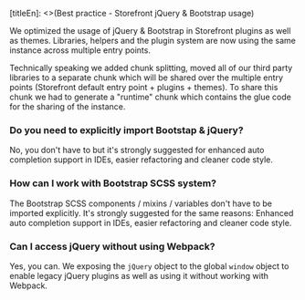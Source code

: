 [titleEn]: <>(Best practice - Storefront jQuery & Bootstrap usage)

We optimized the usage of jQuery & Bootstrap in Storefront plugins as well as themes. Libraries, helpers and the plugin
system are now using the same instance across multiple entry points.

Technically speaking we added chunk splitting, moved all of our third party libraries to a separate chunk which will be
shared over the multiple entry points (Storefront default entry point + plugins + themes). To share this chunk we had
to generate a "runtime" chunk which contains the glue code for the sharing of the instance.

### Do you need to explicitly import Bootstap & jQuery?
No, you don't have to but it's strongly suggested for enhanced auto completion support in IDEs, easier refactoring
and cleaner code style.

### How can I work with Bootstrap SCSS system?
The Bootstrap SCSS components / mixins / variables don't have to be imported explicitly. It's strongly suggested for
the same reasons: Enhanced auto completion support in IDEs, easier refactoring and cleaner code style.

### Can I access jQuery without using Webpack?
Yes, you can. We exposing the `jQuery` object to the global `window` object to enable legacy jQuery plugins as well
as using it without working with Webpack.